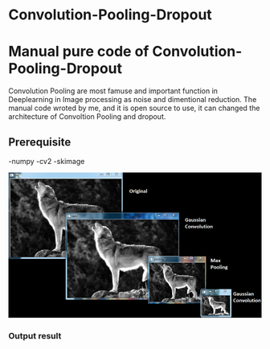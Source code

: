 # Convolution-Pooling-Dropout
<h1>Manual pure code of Convolution-Pooling-Dropout</h1>
Convolution Pooling are most famuse and important function in Deeplearning in Image processing as noise and dimentional reduction. The manual code wroted by me, and it is open source to use, it can changed the architecture of Convoltion Pooling and dropout. 
<h2>Prerequisite</h2>
-numpy
-cv2
-skimage

![Output result](Sample_Output.png)
<h3>Output result</h3>
